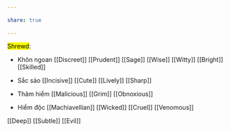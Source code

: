 ---  
share: true  
---  
<mark class="hltr-red">Shrewd</mark>:  
- Khôn ngoan [[Discreet]] [[Prudent]] [[Sage]] [[Wise]] [[Witty]] [[Bright]] [[Skilled]]  
- Sắc sảo [[Incisive]] [[Cute]] [[Lively]] [[Sharp]]  
- Thâm hiểm [[Malicious]] [[Grim]] [[Obnoxious]]  
- Hiểm độc [[Machiavellian]] [[Wicked]] [[Cruel]] [[Venomous]]  
[[Deep]] [[Subtle]] [[Evil]]